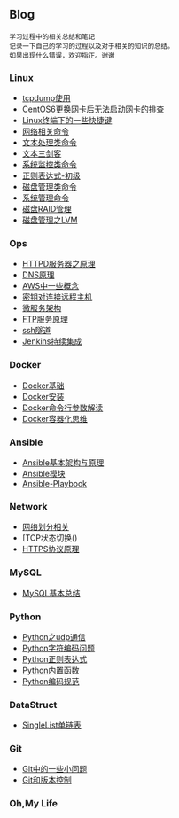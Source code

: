 ## Blog
   	学习过程中的相关总结和笔记
	记录一下自己的学习的过程以及对于相关的知识的总结。
	如果出现什么错误，欢迎指正。谢谢

### Linux
- [tcpdump使用](https://github.com/ihuangch/blog/blob/master/Linux/20180606-tcpdump使用.md)
- [CentOS6更换网卡后无法启动网卡的排查](https://github.com/ihuangch/blog/blob/master/Linux/20180803-CentOS6更换网卡后无法启动网卡的排查.md)
- [Linux终端下的一些快捷键](https://github.com/ihuangch/blog/blob/master/Linux/20180810-Linux%E7%BB%88%E7%AB%AF%E7%9A%84%E5%BF%AB%E6%8D%B7%E9%94%AE.md)
- [网络相关命令](https://github.com/ihuangch/blog/blob/master/Linux/20180913-%E7%BD%91%E7%BB%9C%E7%9B%B8%E5%85%B3%E5%91%BD%E4%BB%A4.md)
- [文本处理类命令](https://github.com/ihuangch/blog/blob/master/Linux/20180918-%E6%96%87%E6%9C%AC%E5%A4%84%E7%90%86%E5%91%BD%E4%BB%A4.md)
- [文本三剑客](https://github.com/ihuangch/blog/blob/master/Linux/20181011-%E6%96%87%E6%9C%AC%E4%B8%89%E5%89%91%E5%AE%A2.md)
- [系统监控类命令](https://github.com/ihuangch/blog/blob/master/Linux/20181012-%E7%B3%BB%E7%BB%9F%E7%9B%91%E6%8E%A7%E5%91%BD%E4%BB%A4.md)
- [正则表达式-初级](https://github.com/ihuangch/blog/blob/master/Linux/20181105-%E7%94%A8%E6%88%B7%E7%BB%84%E6%9D%83%E9%99%90%E7%AE%A1%E7%90%86%E5%91%BD%E4%BB%A4.md)
- [磁盘管理类命令](https://github.com/ihuangch/blog/blob/master/Linux/20181125-%E7%A3%81%E7%9B%98%E7%9B%B8%E5%85%B3%E5%91%BD%E4%BB%A4.md)
- [系统管理命令](https://github.com/ihuangch/blog/blob/master/Linux/20181127-%E7%B3%BB%E7%BB%9F%E7%AE%A1%E7%90%86%E5%91%BD%E4%BB%A4.md)
- [磁盘RAID管理](https://github.com/ihuangch/blog/blob/master/Linux/20181208-%E7%A3%81%E7%9B%98RAID%E7%AE%A1%E7%90%86.md)
- [磁盘管理之LVM](https://github.com/ihuangch/blog/blob/master/Linux/20181209-%E7%A3%81%E7%9B%98%E7%AE%A1%E7%90%86%E4%B9%8BLVM.md)

### Ops
- [HTTPD服务器之原理](https://github.com/ihuangch/blog/blob/master/Ops/20180524-httpd%E7%9F%A5%E8%AF%86.md)
- [DNS原理](https://github.com/ihuangch/blog/blob/master/Ops/20180625-DNS%E5%8E%9F%E7%90%86.md)
- [AWS中一些概念](https://github.com/ihuangch/blog/blob/master/Ops/20180827-AWS一些概念.md)
- [密钥对连接远程主机]()
- [微服务架构]()
- [FTP服务原理]()
- [ssh隧道]()
- [Jenkins持续集成]()

### Docker
- [Docker基础]()
- [Docker安装]()
- [Docker命令行参数解读]()
- [Docker容器化思维]()

### Ansible
- [Ansible基本架构与原理]()
- [Ansible模块]()
- [Ansible-Playbook]()

### Network
- [网络划分相关]()
- [TCP状态切换()
- [HTTPS协议原理]()

### MySQL
- [MySQL基本总结]()

### Python
- [Python之udp通信]()
- [Python字符编码问题]()
- [Python正则表达式]()
- [Python内置函数]()
- [Python编码规范]()
	
### DataStruct
- [SingleList单链表]()

### Git
- [Git中的一些小问题]()
- [Git和版本控制]()

### Oh,My Life

